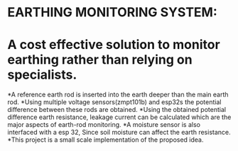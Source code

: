 # EARTHING MONITORING SYSTEM:
# A cost effective solution to monitor earthing rather than relying on specialists.

*A reference earth rod is inserted into the earth deeper than the main earth rod.
*Using multiple  voltage sensors(zmpt101b) and esp32s the potential difference between these rods are obtained.
*Using the obtained potential difference earth resistance, leakage current can be calculated which are the major aspects of earth-rod monitoring.
*A moisture sensor is also interfaced with a esp 32, Since soil moisture can affect the earth resistance.
*This project is a small scale implementation of the proposed idea.
